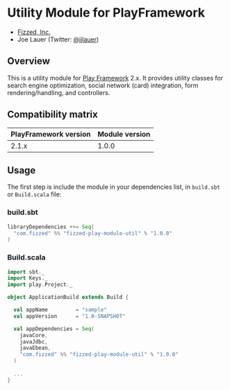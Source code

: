 Utility Module for PlayFramework
================================

 - [Fizzed, Inc.](http://fizzed.com)
 - Joe Lauer (Twitter: [@jjlauer](http://twitter.com/jjlauer))


## Overview

This is a utility module for [Play Framework](http://www.playframework.org/) 2.x. It provides
utility classes for search engine optimization, social network (card) integration, form
rendering/handling, and controllers.


## Compatibility matrix

| PlayFramework version | Module version | 
|:----------------------|:---------------|
| 2.1.x                 | 1.0.0          |


## Usage

The first step is include the module in your dependencies list, in `build.sbt` or `Build.scala` file:


### build.sbt

```scala
libraryDependencies ++= Seq(
  "com.fizzed" %% "fizzed-play-module-util" % "1.0.0"
)
```

### Build.scala

```scala
import sbt._
import Keys._
import play.Project._

object ApplicationBuild extends Build {

  val appName         = "sample"
  val appVersion      = "1.0-SNAPSHOT"

  val appDependencies = Seq(
    javaCore,
    javaJdbc,
    javaEbean,
    "com.fizzed" %% "fizzed-play-module-util" % "1.0.0"
  )
  
  ...
}